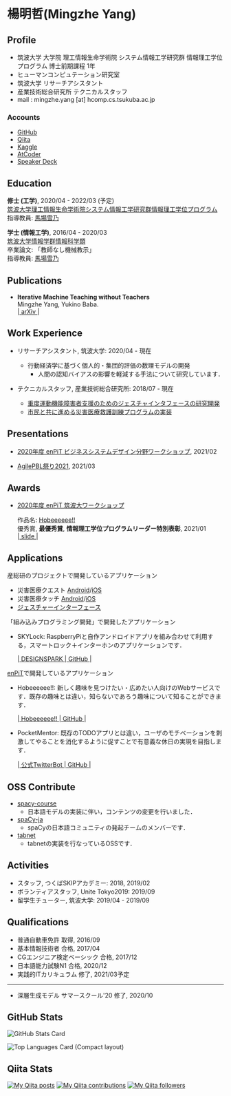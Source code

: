 # 楊明哲(Mingzhe Yang)

## Profile

- 筑波大学 大学院 理工情報生命学術院 システム情報工学研究群 情報理工学位プログラム 博士前期課程 1年
- ヒューマンコンピュテーション研究室
- 筑波大学 リサーチアシスタント
- 産業技術総合研究所 テクニカルスタッフ
- mail : mingzhe.yang [at] hcomp.cs.tsukuba.ac.jp

### Accounts

- [GitHub](https://github.com/mei28)
- [Qiita](https://qiita.com/mei28)
- [Kaggle](https://www.kaggle.com/me1kaggle)
- [AtCoder](https://atcoder.jp/users/mei28)
- [Speaker Deck](https://speakerdeck.com/mei28)

## Education

**修士 (工学)**, 2020/04 - 2022/03 (予定)  
[筑波大学理工情報生命学術院システム情報工学研究群情報理工学位プログラム](https://www.cs.tsukuba.ac.jp/)  
指導教員: [馬場雪乃](http://yukinobaba.jp/)  

**学士 (情報工学)**, 2016/04 - 2020/03  
[筑波大学情報学群情報科学類](https://www.coins.tsukuba.ac.jp/)  
卒業論文: 「教師なし機械教示」  
指導教員: [馬場雪乃](http://yukinobaba.jp/)  

<!-- ## Research -->


## Publications

- **Iterative Machine Teaching without Teachers**  
Mingzhe Yang, Yukino Baba.  
|[ arXiv ](https://arxiv.org/abs/2006.15339)|

## Work Experience

- リサーチアシスタント, 筑波大学: 2020/04 - 現在
  - 行動経済学に基づく個人的・集団的評価の数理モデルの開発
    - 人間の認知バイアスの影響を軽減する手法について研究しています．

- テクニカルスタッフ, 産業技術総合研究所: 2018/07 - 現在
  - [重度運動機能障害者支援のためのジェスチャインタフェースの研究開発](http://gesture-interface.jp/gesture-interface/)
  - [市民と共に進める災害医療救護訓練プログラムの実装](http://www.disaster-medutainment.jp/)

## Presentations

- [2020年度 enPiT ビジネスシステムデザイン分野ワークショップ](https://enpit.cs.ehime-u.ac.jp/bizsysdws2020/), 2021/02

- [AgilePBL祭り2021](https://agilepbl.org/), 2021/03


## Awards

- [ 2020年度 enPiT 筑波大ワークショップ ](https://enpit.coins.tsukuba.ac.jp/tsukubaws2020/)  

  作品名: [Hobeeeeee!!](https://hobeeeeee.netlify.app/)  
  優秀賞, **最優秀賞**, **情報理工学位プログラムリーダー特別表彰**, 2021/01  
  \|[ slide ](https://speakerdeck.com/mei28/cheng-guo-fa-biao-hui-seeeeee-d)\|

## Applications

産総研のプロジェクトで開発しているアプリケーション

- 災害医療クエスト [Android](https://play.google.com/store/apps/details?id=go.aist.DMQuest)/[iOS](https://apps.apple.com/jp/app/zai-hai-yi-liaoquest/id1139119937)
- 災害医療タッチ [Android](https://play.google.com/store/apps/details?id=go.aist.DMTouch)/[iOS](https://apps.apple.com/jp/app/zai-hai-yi-liaotatchi/id1139091258)
- [ジェスチャーインターフェース](http://gesture-interface.jp/download/gesture_music/)

「組み込みプログラミング開発」で開発したアプリケーション  

- SKYLock: RaspberryPiと自作アンドロイドアプリを組み合わせて利用する，スマートロック＋インターホンのアプリケーションです．  

  \|[ DESIGNSPARK ](https://www.rs-online.com/designspark/skylock-jp)\|[ GitHub ](https://github.com/mei28/SKY_LOCK)\|

[enPiT](https://enpit.coins.tsukuba.ac.jp/)で開発しているアプリケーション

- Hobeeeeee!!: 新しく趣味を見つけたい・広めたい人向けのWebサービスです．既存の趣味とは違い，知らないであろう趣味について知ることができます．

  \|[ Hobeeeeee!! ](https://hobeeeeee.netlify.app/)\|[ GitHub ](https://github.com/enpitut2020/Hobeeeeee)\|

- PocketMentor: 既存のTODOアプリとは違い，ユーザのモチベーションを刺激してやることを消化するように促すことで有意義な休日の実現を目指します．  

  \|[ 公式TwitterBot ](https://twitter.com/MentorPocket)\|[ GitHub ](https://github.com/enpitut2020/PocketMentor)\|


## OSS Contribute

- [spacy-course](https://github.com/ines/spacy-course)
  - 日本語モデルの実装に伴い，コンテンツの変更を行いました．
- [spaCy-ja](https://github.com/spaCy-ja)
  - spaCyの日本語コミュニティの発起チームのメンバーです．
- [tabnet](https://github.com/dreamquark-ai/tabnet)
  - tabnetの実装を行なっているOSSです．

## Activities

- スタッフ, つくばSKIPアカデミー: 2018, 2019/02
- ボランティアスタッフ, Unite Tokyo2019: 2019/09
- 留学生チューター, 筑波大学: 2019/04 - 2019/09

## Qualifications

- 普通自動車免許 取得, 2016/09
- 基本情報技術者 合格, 2017/04
- CGエンジニア検定ベーシック 合格, 2017/12
- 日本語能力試験N1 合格, 2020/12
- 実践的ITカリキュラム 修了, 2021/03予定


---

- 深層生成モデル サマースクール'20 修了, 2020/10

## GitHub Stats

![GitHub Stats Card](https://github-readme-stats.vercel.app/api?username=mei28&show_icons=true&count_private=true&theme=buefy)

![Top Languages Card (Compact layout)](https://github-readme-stats.vercel.app/api/top-langs/?username=mei28&layout=compact&theme=buefy)

## Qiita Stats

[![My Qiita posts](https://qiita-badge.apiapi.app/s/mei28/posts.svg)](http://qiita.com/mei28) [![My Qiita contributions](https://qiita-badge.apiapi.app/s/mei28/contributions.svg)](http://qiita.com/mei28) [![My Qiita followers](https://qiita-badge.apiapi.app/s/mei28/followers.svg)](http://qiita.com/mei28)

